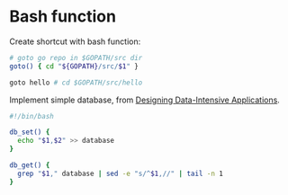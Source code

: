 # Bash function

Create shortcut with bash function:

```bash
# goto go repo in $GOPATH/src dir
goto() { cd "${GOPATH}/src/$1" }

goto hello # cd $GOPATH/src/hello
```

Implement simple database, from [Designing Data-Intensive Applications](https://www.amazon.com/Designing-Data-Intensive-Applications-Reliable-Maintainable/dp/1449373321).

```bash
#!/bin/bash

db_set() {
  echo "$1,$2" >> database
}

db_get() {
  grep "$1," database | sed -e "s/^$1,//" | tail -n 1
}
```

